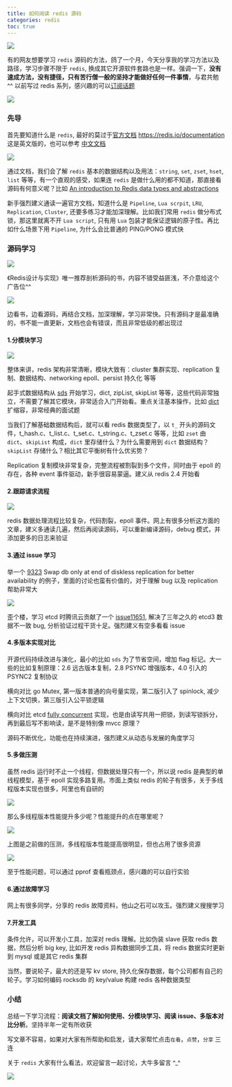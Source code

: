 ```yaml
---
title: 如何阅读 redis 源码
categories: redis
toc: true
---
```


![](/images/redis-cover.jpg)

有的网友想要学习 `redis` 源码的方法，鸽了一个月，今天分享我的学习方法以及路径，学习步骤不限于 `redis`, 换成其它开源软件套路也是一样。强调一下，**没有速成方法，没有捷径，只有苦行僧一般的坚持才能做好任何一件事情**，与君共勉 ^^ 以前写过 redis 系列，感兴趣的可以[订阅话题](https://mp.weixin.qq.com/mp/appmsgalbum?__biz=Mzg5MTYyNzM3OQ==&action=getalbum&album_id=1899308563211091969#wechat_redirect)

![](/images/duozhe-redis-tui-gao.jpeg)

### 先导
首先要知道什么是 `redis`, 最好的莫过于[官方文档](https://redis.io/documentation) https://redis.io/documentation 这是英文版的，也可以参考 [中文文档](http://redisdoc.com/)

![](/images/redis-io-document.jpg)

通过文档，我们会了解 `redis` 基本的数据结构以及用法：`string`, `set`, `zset`, `hset`, `list` 等等，有一个直观的感受，如果连 `redis` 是做什么用的都不知道，那直接看源码有何意义呢？比如 [An introduction to Redis data types and abstractions](https://redis.io/topics/data-types-intro)

新手强烈建义通读一遍官方文档，知道什么是 `Pipeline`, `Lua scrpit`, `LRU`, `Replication`, `Cluster`, 还要多练习才能加深理解。比如我们常用 `redis` 做分布式锁，那这里就离不开 `Lua script`, 只有用 `Lua` 包装才能保证逻辑的原子性。再比如什么场景下用 `Pipeline`, 为什么会比普通的 PING/PONG 模式快

### 源码学习

![](/images/redis-sheji-and-shixian.jpg)

《Redis设计与实现》唯一推荐剖析源码的书，内容不错受益匪浅，不介意给这个广告位^^ 

![](/images/san-jiao.jpg)

边看书，边看源码，再结合文档，加深理解，学习非常快。只有源码才是最准确的，书不能一直更新，文档也会有错误，而且非常低级的都出现过
#### 1.分模块学习
![](/images/redis-arch-2015.jpg)

整体来讲，redis 架构非常清晰，模块大致有：cluster 集群实现、replication 复制、数据结构、networking epoll、persist 持久化 等等

起手式数据结构从 [sds](https://mp.weixin.qq.com/s/sNCUs-S1t46qFJ3uus5JmA) 开始学习，dict, zipList, skipList 等等，这些代码非常独立，不需要了解其它模块，非常适合入门开始看。重点关注基本操作，比如 [dict](https://mp.weixin.qq.com/s/OwcUHaYmAPkTuL47OO8FyQ) 扩缩容，非常经典的面试题

当我们了解基础数据结构后，就可以看 redis 数据类型了，以 `t_` 开头的源码文件，t_hash.c、t_list.c、t_set.c、t_string.c、t_zset.c 等等，比如 `zset` 由 `dict`、`skipList` 构成，`dict` 里存储什么？为什么需要用到 `dict` 数据结构？`skipList` 存储什么？相比其它平衡树有什么优劣势？

Replication 复制模块非常复杂，完整流程被割裂到多个文件，同时由于 epoll 的存在，各种 event 事件驱动，新手很容易蒙逼。建义从 redis 2.4 开始看

#### 2.跟踪请求流程
![](/images/redis-cmd-work-flow.jpg)

redis 数据处理流程比较复杂，代码割裂，epoll 事件。网上有很多分析这方面的文章，建义多通读几遍，然后再阅读源码，可以重新编译源码，debug 模式，并添加更多的日志来验证
#### 3.通过 issue 学习
举一个 [9323](https://github.com/redis/redis/pull/9323) Swap db only at end of diskless replication for better availability 的例子，里面的讨论也蛮有价值的，对于理解 bug 以及 replication 帮助非常大

![](/images/9323-swap-db-only.jpg)

歪个楼，学习 etcd 时腾讯云贡献了一个 [issue11651](https://github.com/etcd-io/etcd/issues/11651), 解决了三年之久的 etcd3 数据不一致 bug, 分析验证过程干货十足。强烈建义有空多看看 issue
#### 4.多版本实现对比
开源代码持续改进与演化，最小的比如 `sds` 为了节省空间，增加 flag 标记。大一些的比如复制原理：2.6 远古版本复制，2.8 PSYNC 增强版本，4.0 引入的 PSYNC2 复制协议

横向对比 go Mutex, 第一版本普通的向号量实现，第二版引入了 spinlock, 减少上下文切换，第三版引入公平锁逻辑

横向对比 etcd [fully concurrent](https://mp.weixin.qq.com/s/7jhtXSXvdp1kdceNmRqBvQ) 实现，也是由读写共用一把锁，到读写锁拆分，再到最后写不影响读，是不是特别像 mvcc 原理？

源码不断优化，功能也在持续演进，强烈建义从动态与发展的角度学习
#### 5.多做压测
虽然 redis 运行时不止一个线程，但数据处理只有一个，所以说 redis 是典型的单线程模型，基于 epoll 实现多路复用。市面上类似 redis 的轮子有很多，关于多线程版本实现也很多，阿里也有自研的

![](/images/redis-multi-io.jpg)

那么多线程版本性能提升多少呢？性能提升的点在哪里呢？

![](/images/redis-multi-io-bench.jpg)

上图是之前做的压测，多线程版本性能提高很明显，但也占用了很多资源

![](/images/old-benchmark.jpg)

至于性能问题，可以通过 pprof 查看瓶颈点，感兴趣的可以自行实验
#### 6.通过故障学习
网上有很多同学，分享的 redis 故障资料，他山之石可以攻玉。强烈建义搜搜学习
#### 7.开发工具
条件允许，可以开发小工具，加深对 redis 理解。比如伪装 slave 获取 redis 数据，然后分析 big key, 比如开发 redis 异构数据同步工具，将 redis 数据实时更新到 mysql 或是其它 redis 集群

当然，要说轮子，最大的还是写 kv store, 持久化保存数据，每个公司都有自己的轮子。学习如何编码 rocksdb 的 key/value 构建 redis 各种数据类型
### 小结
总结一下学习流程：**阅读文档了解如何使用、分模块学习、阅读 issue、多版本对比分析**。坚持半年一定有所收获

写文章不容易，如果对大家有所帮助和启发，请大家帮忙点击`在看`，`点赞`，`分享` 三连

关于 `redis` 大家有什么看法，欢迎留言一起讨论，大牛多留言 ^_^

![](/images/dongzerun-weixin-code.png)


